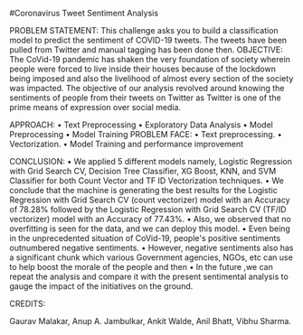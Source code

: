 #Coronavirus Tweet Sentiment Analysis

PROBLEM STATEMENT:
This challenge asks you to build a classification model to predict the sentiment of COVID-19 tweets. The tweets have been pulled from Twitter and manual tagging has been done then.
OBJECTIVE: 
The CoVid-19 pandemic has shaken the very foundation of society wherein people were forced to live inside their houses because of the lockdown being imposed and also the livelihood of almost every section of the society was impacted. The objective of our analysis revolved around knowing the sentiments of people from their tweets on Twitter as Twitter is one of the prime means of expression over social media.

APPROACH:
•	Text Preprocessing
•	Exploratory Data Analysis 
•	Model Preprocessing
•	Model Training
PROBLEM FACE:
•	Text preprocessing.
•	Vectorization.
•	Model Training and performance improvement

CONCLUSION:
•	We applied 5 different models namely, Logistic Regression with Grid Search CV, Decision Tree Classifier, XG Boost, KNN, and SVM Classifier for both Count Vector and TF ID Vectorization techniques.
•	 We conclude that the machine is generating the best results for the Logistic Regression with Grid Search CV (count vectorizer) model with an Accuracy of 78.28% followed by the Logistic Regression with Grid Search CV (TF/ID vectorizer) model with an Accuracy of 77.43%.
•	 Also, we observed that no overfitting is seen for the data, and we can deploy this model.
•	Even being in the unprecedented situation of CoVid-19, people's positive sentiments outnumbered negative sentiments. 
•	However, negative sentiments also has a significant chunk which various Government agencies, NGOs, etc can use to help boost the morale of the people and then
•	In the future ,we can repeat the analysis and compare it with the present sentimental analysis to gauge the impact of the initiatives on the ground.

CREDITS:

Gaurav Malakar, Anup A. Jambulkar, Ankit Walde, Anil Bhatt, Vibhu Sharma.
